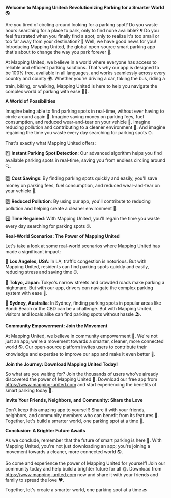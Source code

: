 **Welcome to Mapping United: Revolutionizing Parking for a Smarter World 🌎**

Are you tired of circling around looking for a parking spot? Do you waste hours searching for a place to park, only to find none available? 💔 Do you feel frustrated when you finally find a spot, only to realize it's too small or too far away from your destination? 😤 Well, we have good news for you! Introducing Mapping United, the global open-source smart parking app that's about to change the way you park forever 🚗.

At Mapping United, we believe in a world where everyone has access to reliable and efficient parking solutions. That's why our app is designed to be 100% free, available in all languages, and works seamlessly across every country and county 🌍. Whether you're driving a car, taking the bus, riding a train, biking, or walking, Mapping United is here to help you navigate the complex world of parking with ease 🚶‍♀️.

**A World of Possibilities**

Imagine being able to find parking spots in real-time, without ever having to circle around again 🔴. Imagine saving money on parking fees, fuel consumption, and reduced wear-and-tear on your vehicle 💸. Imagine reducing pollution and contributing to a cleaner environment 🌿. And imagine regaining the time you waste every day searching for parking spots ⏰.

That's exactly what Mapping United offers:

1️⃣ **Instant Parking Spot Detection**: Our advanced algorithm helps you find available parking spots in real-time, saving you from endless circling around 🔍.

2️⃣ **Cost Savings**: By finding parking spots quickly and easily, you'll save money on parking fees, fuel consumption, and reduced wear-and-tear on your vehicle 💸.

3️⃣ **Reduced Pollution**: By using our app, you'll contribute to reducing pollution and helping create a cleaner environment 🌿.

4️⃣ **Time Regained**: With Mapping United, you'll regain the time you waste every day searching for parking spots ⏰.

**Real-World Scenarios: The Power of Mapping United**

Let's take a look at some real-world scenarios where Mapping United has made a significant impact:

🌆 **Los Angeles, USA**: In LA, traffic congestion is notorious. But with Mapping United, residents can find parking spots quickly and easily, reducing stress and saving time ⏰.

🗼️ **Tokyo, Japan**: Tokyo's narrow streets and crowded roads make parking a nightmare. But with our app, drivers can navigate the complex parking system with ease 🚗.

🌴 **Sydney, Australia**: In Sydney, finding parking spots in popular areas like Bondi Beach or the CBD can be a challenge. But with Mapping United, visitors and locals alike can find parking spots without hassle 🏖️.

**Community Empowerment: Join the Movement**

At Mapping United, we believe in community empowerment 🌟. We're not just an app; we're a movement towards a smarter, cleaner, more connected world 🌎. Our open-source platform invites users to contribute their knowledge and expertise to improve our app and make it even better 🔑.

**Join the Journey: Download Mapping United Today!**

So what are you waiting for? Join the thousands of users who've already discovered the power of Mapping United 🚀. Download our free app from https://www.mapping-united.com and start experiencing the benefits of smart parking today 🎉.

**Invite Your Friends, Neighbors, and Community: Share the Love**

Don't keep this amazing app to yourself! Share it with your friends, neighbors, and community members who can benefit from its features 🔗. Together, let's build a smarter world, one parking spot at a time 💪.

**Conclusion: A Brighter Future Awaits**

As we conclude, remember that the future of smart parking is here 🌟. With Mapping United, you're not just downloading an app; you're joining a movement towards a cleaner, more connected world 🌎.

So come and experience the power of Mapping United for yourself! Join our community today and help build a brighter future for all 🌞. Download from https://www.mapping-united.com now and share it with your friends and family to spread the love ❤️.

Together, let's create a smarter world, one parking spot at a time 🔜